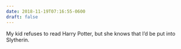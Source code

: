 ```yaml
---
date: 2018-11-19T07:16:55-0600
draft: false
---
```




My kid refuses to read Harry Potter, but she knows that I’d be put into Slytherin.



